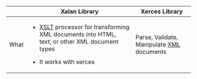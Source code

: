 ||Xalan Library|Xerces Library|
|---|---|---|
|What|<ul><li>[XSLT](/Languages/Markup_Language/XML) processor for transforming XML documents into HTML, text, or other XML document types</li></ul><ul><li>It works with xerces</li></ul>|Parse, Validate, Manipulate [XML](/Languages/Markup_Language/XML) documents|
